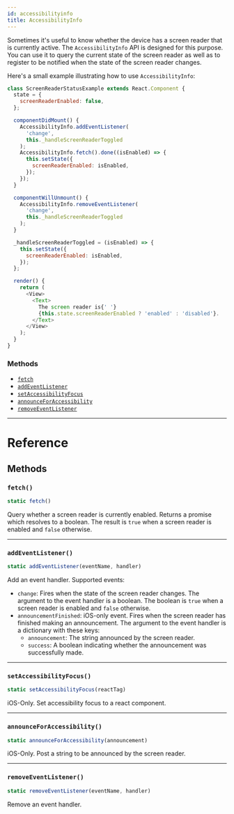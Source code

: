 ```yaml
---
id: accessibilityinfo
title: AccessibilityInfo
---
```


Sometimes it's useful to know whether the device has a screen reader that is currently active. The `AccessibilityInfo` API is designed for this purpose. You can use it to query the current state of the screen reader as well as to register to be notified when the state of the screen reader changes.

Here's a small example illustrating how to use `AccessibilityInfo`:

```javascript
class ScreenReaderStatusExample extends React.Component {
  state = {
    screenReaderEnabled: false,
  };

  componentDidMount() {
    AccessibilityInfo.addEventListener(
      'change',
      this._handleScreenReaderToggled
    );
    AccessibilityInfo.fetch().done((isEnabled) => {
      this.setState({
        screenReaderEnabled: isEnabled,
      });
    });
  }

  componentWillUnmount() {
    AccessibilityInfo.removeEventListener(
      'change',
      this._handleScreenReaderToggled
    );
  }

  _handleScreenReaderToggled = (isEnabled) => {
    this.setState({
      screenReaderEnabled: isEnabled,
    });
  };

  render() {
    return (
      <View>
        <Text>
          The screen reader is{' '}
          {this.state.screenReaderEnabled ? 'enabled' : 'disabled'}.
        </Text>
      </View>
    );
  }
}
```

### Methods

* [`fetch`](accessibilityinfo.md#fetch)
* [`addEventListener`](accessibilityinfo.md#addeventlistener)
* [`setAccessibilityFocus`](accessibilityinfo.md#setaccessibilityfocus)
* [`announceForAccessibility`](accessibilityinfo.md#announceforaccessibility)
* [`removeEventListener`](accessibilityinfo.md#removeeventlistener)

---

# Reference

## Methods

### `fetch()`

```javascript
static fetch()
```

Query whether a screen reader is currently enabled. Returns a promise which resolves to a boolean. The result is `true` when a screen reader is enabled and `false` otherwise.

---

### `addEventListener()`

```javascript
static addEventListener(eventName, handler)
```

Add an event handler. Supported events:

* `change`: Fires when the state of the screen reader changes. The argument to the event handler is a boolean. The boolean is `true` when a screen reader is enabled and `false` otherwise.
* `announcementFinished`: iOS-only event. Fires when the screen reader has finished making an announcement. The argument to the event handler is a dictionary with these keys:
  * `announcement`: The string announced by the screen reader.
  * `success`: A boolean indicating whether the announcement was successfully made.

---

### `setAccessibilityFocus()`

```javascript
static setAccessibilityFocus(reactTag)
```

iOS-Only. Set accessibility focus to a react component.

---

### `announceForAccessibility()`

```javascript
static announceForAccessibility(announcement)
```

iOS-Only. Post a string to be announced by the screen reader.

---

### `removeEventListener()`

```javascript
static removeEventListener(eventName, handler)
```

Remove an event handler.
